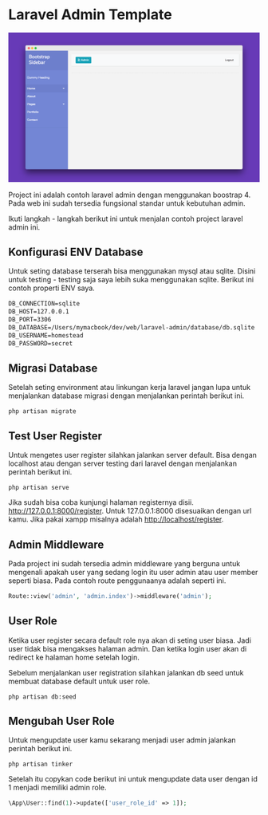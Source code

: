 # Laravel Admin Template
![Laravel Admin Sidebar Template](https://github.com/ar-android/laravel-admin/raw/master/screenshoot/example.png)

Project ini adalah contoh laravel admin dengan menggunakan boostrap 4. Pada web ini sudah tersedia fungsional standar untuk kebutuhan admin.

Ikuti langkah - langkah berikut ini untuk menjalan contoh project laravel admin ini.

## Konfigurasi ENV Database
Untuk seting database terserah bisa menggunakan mysql atau sqlite. Disini untuk testing - testing saja saya lebih suka menggunakan sqlite. Berikut ini contoh properti ENV saya.

```
DB_CONNECTION=sqlite
DB_HOST=127.0.0.1
DB_PORT=3306
DB_DATABASE=/Users/mymacbook/dev/web/laravel-admin/database/db.sqlite
DB_USERNAME=homestead
DB_PASSWORD=secret
```

## Migrasi Database
Setelah seting environment atau linkungan kerja laravel jangan lupa untuk menjalankan database migrasi dengan menjalankan perintah berikut ini.

```
php artisan migrate
```

## Test User Register
Untuk mengetes user register silahkan jalankan server default. Bisa dengan localhost atau dengan server testing dari laravel dengan menjalankan perintah berikut ini.

```
php artisan serve
```
Jika sudah bisa coba kunjungi halaman registernya disii. <a href="http://127.0.0.1:8000/register">http://127.0.0.1:8000/register</a>. Untuk 127.0.0.1:8000 disesuaikan dengan url kamu. Jika pakai xampp misalnya adalah <a href="http://localhost/register">http://localhost/register</a>.


## Admin Middleware
Pada project ini sudah tersedia admin middleware yang berguna untuk  mengenali apakah user yang sedang login itu user admin atau user member seperti biasa. Pada contoh route penggunaanya adalah seperti ini.

```php
Route::view('admin', 'admin.index')->middleware('admin');
```

## User Role
Ketika user register secara default role nya akan di seting user biasa. Jadi user tidak bisa mengakses halaman admin. Dan ketika login user akan di redirect ke halaman home setelah login.

Sebelum menjalankan user registration silahkan jalankan db seed untuk membuat database default untuk user role.

```
php artisan db:seed
```

## Mengubah User Role
Untuk mengupdate user kamu sekarang menjadi user admin jalankan perintah berikut ini.
```
php artisan tinker
```
Setelah itu copykan code berikut ini untuk mengupdate data user dengan id 1 menjadi memiliki admin role.
```php
\App\User::find(1)->update(['user_role_id' => 1]);
```
